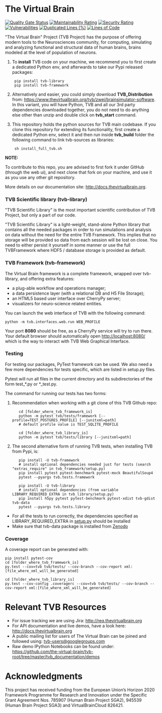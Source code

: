 
# The Virtual Brain
[![Quality Gate Status](https://sonarcloud.io/api/project_badges/measure?project=the-virtual-brain_tvb-root&metric=alert_status)](https://sonarcloud.io/summary/overall?id=the-virtual-brain_tvb-root)
[![Maintainability Rating](https://sonarcloud.io/api/project_badges/measure?project=the-virtual-brain_tvb-root&metric=sqale_rating)](https://sonarcloud.io/summary/overall?id=the-virtual-brain_tvb-root)
[![Security Rating](https://sonarcloud.io/api/project_badges/measure?project=the-virtual-brain_tvb-root&metric=security_rating)](https://sonarcloud.io/summary/overall?id=the-virtual-brain_tvb-root)
[![Vulnerabilities](https://sonarcloud.io/api/project_badges/measure?project=the-virtual-brain_tvb-root&metric=vulnerabilities)](https://sonarcloud.io/summary/overall?id=the-virtual-brain_tvb-root)
[![Duplicated Lines (%)](https://sonarcloud.io/api/project_badges/measure?project=the-virtual-brain_tvb-root&metric=duplicated_lines_density)](https://sonarcloud.io/summary/overall?id=the-virtual-brain_tvb-root)
[![Lines of Code](https://sonarcloud.io/api/project_badges/measure?project=the-virtual-brain_tvb-root&metric=ncloc)](https://sonarcloud.io/summary/overall?id=the-virtual-brain_tvb-root)

"The Virtual Brain" Project (TVB Project) has the purpose of offering 
modern tools to the Neurosciences community, for computing, simulating
and analyzing functional and structural data of human brains, brains modeled 
at the  level of population of neurons.


1. To **install** TVB code on your machine, we recommend you to first create a dedicated 
 Python env, and afterwards to take our Pypi released packages:

        pip install tvb-library
        pip install tvb-framework
   
2. Alternatively and easier, you could simply download **TVB_Distribution** from:
<https://www.thevirtualbrain.org/tvb/zwei/brainsimulator-software>. In this
variant, you will have Python, TVB and all our 3rd party dependencies downloaded together, 
you do not need to do anything else other than unzip and double click on **tvb_start** command.

3. This repository holds the python sources for TVB main codebase. 
  If you clone this repository for extending its functionality, first create a dedicated Python 
  env, select it and then run inside **tvb_build** folder the following command to link 
  tvb-sources as libraries:
    
        sh install_full_tvb.sh


**NOTE:**

To contribute to this repo, you are advised to first fork it under GitHub (through the web ui), 
and next clone that fork on your machine, and use it as you use any other git repository.

More details on our documentation site: <http://docs.thevirtualbrain.org>.

   
### TVB Scientific library (tvb-library)

"TVB Scientific Library" is the most important scientific contribution
of TVB Project, but only a part of our code. 

"TVB Scientific Library" is a light-weight, stand-alone Python library
that contains all the needed packages in order to run simulations and
analysis on data without the need for the entire TVB Framework. This
implies that no storage will be provided so data from each session will
be lost on close. You need to either persist it yourself in some manner
or use the full TVBFramework where HDF5 / database storage is provided
as default.

   
### TVB Framework (tvb-framework)

The Virtual Brain framework is a complete framework, wrapped over tvb-library, 
and offering extra features:

-  a plug-able workflow and operations manager;
-  a data persistence layer (with a relational DB and H5 File Storage);
-  an HTML5 based user interface over CherryPy server;
-  visualizers for neuro-science related entities.
 
You can launch the web interface of TVB with the following command:

    python -m tvb.interfaces.web.run WEB_PROFILE
    
Your port **8080** should be free, as a CherryPy service will try to run there.
Your default browser should automatically open <http://localhost:8080/> which is the way to
interact with TVB Web Graphical Interface.

    
### Testing

For testing our packages, PyTest framework can be used. We also need a few more dependencies for tests specific, 
which are listed in setup.py files.

Pytest will run all files in the current directory and its subdirectories
of the form test_*.py or *_test.py.

The command for running our tests has two forms:

  1. Recommendation when working with a git clone of this TVB Github repo:
  
            cd [folder_where_tvb_framework_is]
            python -m pytest tvb/tests/framework [--profile=TEST_POSTGRES_PROFILE] [--junitxml=path]
            # default profile value is TEST_SQLITE_PROFILE
    
            cd [folder_where_tvb_library_is]
            python -m pytest tvb/tests/library [--junitxml=path]

  2. The second alternative form of running TVB tests, when installing TVB from Pypi, is:
        
            pip install -U tvb-framework
            # install optional dependencies needed just for tests (search "extras_require" in tvb_framework/setup.py)
            pip install pytest pytest-benchmark pytest-mock BeautifulSoup4
            pytest --pyargs tvb.tests.framework
    
            pip install -U tvb-library
            # install optional dependencies (from variable LIBRARY_REQUIRED_EXTRA in tvb_library/setup.py)
            pip install h5py pytest pytest-benchmark pytest-xdist tvb-gdist tvb-data
            pytest --pyargs tvb.tests.library
    
- For all the tests to run correctly, the dependencies specified as LIBRARY_REQUIRED_EXTRA in [setup.py](https://github.com/the-virtual-brain/tvb-root/blob/master/tvb_library/setup.py) should be installed
- Make sure that tvb-data package is installed from [Zenodo](https://zenodo.org/record/7574266)

### Coverage

A coverage report can be generated with:

    pip install pytest-cov
    cd [folder_where_tvb_framework_is]
    py.test --cov=tvb tvb/tests/ --cov-branch --cov-report xml:[file_where_xml_will_be_generated]

    cd [folder_where_tvb_library_is]
    py.test --cov-config .coveragerc --cov=tvb tvb/tests/ --cov-branch --cov-report xml:[file_where_xml_will_be_generated]


# Relevant TVB Resources

- For issue tracking we are using Jira: http://req.thevirtualbrain.org
- For API documentation and live demos, have a look here: http://docs.thevirtualbrain.org
- A public mailing list for users of The Virtual Brain can be joined and followed 
  using: tvb-users@googlegroups.com
- Raw demo IPython Notebooks can be found under: 
  https://github.com/the-virtual-brain/tvb-root/tree/master/tvb_documentation/demos
  
#  Acknowledgments
This project has received funding from the European Union’s Horizon 2020 Framework Programme for Research and Innovation under the Specific Grant Agreement Nos. 785907 (Human Brain Project SGA2), 945539 (Human Brain Project SGA3) and VirtualBrainCloud 826421.
